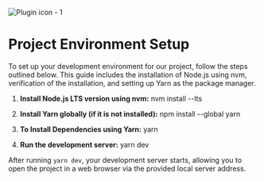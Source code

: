![Plugin icon - 1](https://github.com/driedsoba/Connec.GPT/assets/122796569/c595355f-0e9c-47be-9a38-d494a4ab432a)

# Project Environment Setup
To set up your development environment for our project, follow the steps outlined below. This guide includes the installation of Node.js using nvm, verification of the installation, and setting up Yarn as the package manager.

1. **Install Node.js LTS version using nvm:**
nvm install --lts

2. **Install Yarn globally (if it is not installed):**
npm install --global yarn

3. **To Install Dependencies using Yarn:**
yarn

4. **Run the development server:**
yarn dev

After running `yarn dev`, your development server starts, allowing you to open the project in a web browser via the provided local server address.

